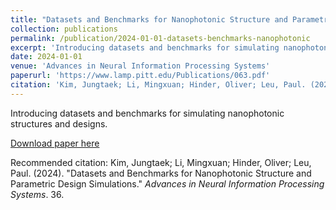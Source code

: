 ```yaml
---
title: "Datasets and Benchmarks for Nanophotonic Structure and Parametric Design Simulations"
collection: publications
permalink: /publication/2024-01-01-datasets-benchmarks-nanophotonic
excerpt: 'Introducing datasets and benchmarks for simulating nanophotonic structures and designs.'
date: 2024-01-01
venue: 'Advances in Neural Information Processing Systems'
paperurl: 'https://www.lamp.pitt.edu/Publications/063.pdf'
citation: 'Kim, Jungtaek; Li, Mingxuan; Hinder, Oliver; Leu, Paul. (2024). &quot;Datasets and Benchmarks for Nanophotonic Structure and Parametric Design Simulations.&quot; <i>Advances in Neural Information Processing Systems</i>. 36.'
---
```

Introducing datasets and benchmarks for simulating nanophotonic structures and designs.

[Download paper here](https://www.lamp.pitt.edu/Publications/063.pdf)

Recommended citation: Kim, Jungtaek; Li, Mingxuan; Hinder, Oliver; Leu, Paul. (2024). "Datasets and Benchmarks for Nanophotonic Structure and Parametric Design Simulations." <i>Advances in Neural Information Processing Systems</i>. 36.